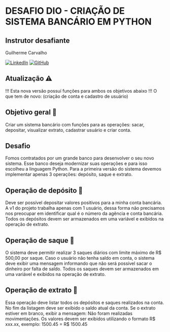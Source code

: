 # DESAFIO DIO - CRIAÇÃO DE SISTEMA BANCÁRIO EM PYTHON

## Instrutor desafiante
Guilherme Carvalho

[![LinkedIn](https://img.shields.io/badge/LinkedIn-0077B5?style=for-the-badge&logo=linkedin&logoColor=white)](https://www.linkedin.com/in/guilherme-arthur-de-carvalho/)
[![GitHub](https://img.shields.io/badge/GitHub-100000?style=for-the-badge&logo=github&logoColor=white)](https://github.com/guicarvalho)

## Atualização ⚠️
!!! Esta nova versão possuí funções para ambos os objetivos abaixo !!!
O que tem de novo: (criação de conta e cadastro de usuário)

## Objetivo geral 🎯
Criar um sistema bancário com funções para as operações: sacar, depositar, 
visualizar extrato, cadastrar usuário e criar conta.

## Desafio
Fomos contratados por um grande banco para desenvolver o
seu novo sistema. Esse banco deseja modernizar suas
operações e para isso escolheu a linguagem Python. Para a
primeira versão do sistema devemos implementar apenas 3
operações: depósito, saque e extrato.

## Operação de depósito 🛅
Deve ser possível depositar valores positivos para a minha
conta bancária. A v1 do projeto trabalha apenas com 1 usuário,
dessa forma não precisamos nos preocupar em identificar qual
é o número da agência e conta bancária. Todos os depósitos
devem ser armazenados em uma variável e exibidos na
operação de extrato.

## Operação de saque 💸
O sistema deve permitir realizar 3 saques diários com limite
máximo de R$ 500,00 por saque. Caso o usuário não tenha
saldo em conta, o sistema deve exibir uma mensagem
informando que não será possível sacar o dinheiro por falta de
saldo. Todos os saques devem ser armazenados em uma
variável e exibidos na operação de extrato.

## Operação de extrato 🧾
Essa operação deve listar todos os depósitos e saques
realizados na conta. No fim da listagem deve ser exibido o
saldo atual da conta. Se o extrato estiver em branco, exibir a
mensagem: Não foram realizadas movimentações.
Os valores devem ser exibidos utilizando o formato R$ xxx.xx,
exemplo:
1500.45 = R$ 1500.45
